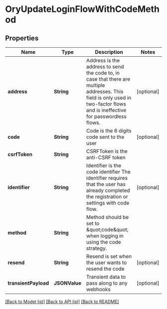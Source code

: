 # OryUpdateLoginFlowWithCodeMethod

## Properties
Name | Type | Description | Notes
------------ | ------------- | ------------- | -------------
**address** | **String** | Address is the address to send the code to, in case that there are multiple addresses. This field is only used in two-factor flows and is ineffective for passwordless flows. | [optional] 
**code** | **String** | Code is the 6 digits code sent to the user | [optional] 
**csrfToken** | **String** | CSRFToken is the anti-CSRF token | 
**identifier** | **String** | Identifier is the code identifier The identifier requires that the user has already completed the registration or settings with code flow. | [optional] 
**method** | **String** | Method should be set to \&quot;code\&quot; when logging in using the code strategy. | 
**resend** | **String** | Resend is set when the user wants to resend the code | [optional] 
**transientPayload** | **JSONValue** | Transient data to pass along to any webhooks | [optional] 

[[Back to Model list]](../README.md#documentation-for-models) [[Back to API list]](../README.md#documentation-for-api-endpoints) [[Back to README]](../README.md)


